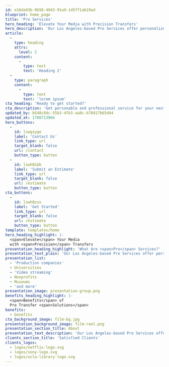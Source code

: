 ```yaml
---
id: e16da93b-9b58-4943-91a9-145ff1ab19ad
blueprint: home_page
title: 'Pro Services'
hero_heading: 'Elevate Your Media with Precision Transfers'
hero_description: 'Our Los Angeles-based Pro Services offer personalized, high-quality solutions for industry-focused requests. Let our dedicated team prepare your media collection for professional or archival use.'
article:
  -
    type: heading
    attrs:
      level: 2
    content:
      -
        type: text
        text: 'Heading 2'
  -
    type: paragraph
    content:
      -
        type: text
        text: 'lorem ipsum'
cta_heading: 'Ready to get started?'
cta_description: 'Get personable and professional service for your next media transfer project.'
updated_by: b548c8dc-55b3-4fb3-aa8c-b78417b65d44
updated_at: 1708713964
hero_buttons:
  -
    id: lswgzyge
    label: 'Contact Us'
    link_type: url
    target_blank: false
    url: /contact
    button_type: button
  -
    id: lswh0ibb
    label: 'Submit an Estimate'
    link_type: url
    target_blank: false
    url: /estimate
    button_type: button
cta_buttons:
  -
    id: lswh0zus
    label: 'Get Started'
    link_type: url
    target_blank: false
    url: /estimate
    button_type: button
template: templates/home
hero_heading_highlight: |-
  <span>Elevate</span> Your Media
  with <span>Precision</span> Transfers
presentation_heading_highlight: 'What Are <span>Pro</span> Services?'
presentation_text_plain: 'Our Los Angeles-based Pro Services offer personalized, high-quality solutions for industry-focused requests. Let our dedicated team prepare your media collection for professional or archival use.'
presentation_list:
  - 'Production companies'
  - Universities
  - 'Video streaming'
  - Nonprofits
  - Museums
  - 'and more'
presentation_image: presentation-group.png
benefits_heading_highlight: |-
  <span>Benefits</span> of 
  Pro Transfer <span>Solutions</span>
benefits:
  - benefits
cta_background_image: film-bg.jpg
presentation_background_image: film-reel.png
presentation_section_title: About
presentation_text_description: 'Our Los Angeles-based Pro Services offer personalized, high-quality solutions for industry-focused requests. Let our dedicated team prepare your media collection for professional or archival use.'
clients_section_title: 'Satisfied Clients'
clients_logos:
  - logos/netflix-logo.svg
  - logos/sony-logo.svg
  - logos/ucla-library-logo.svg
---
```

